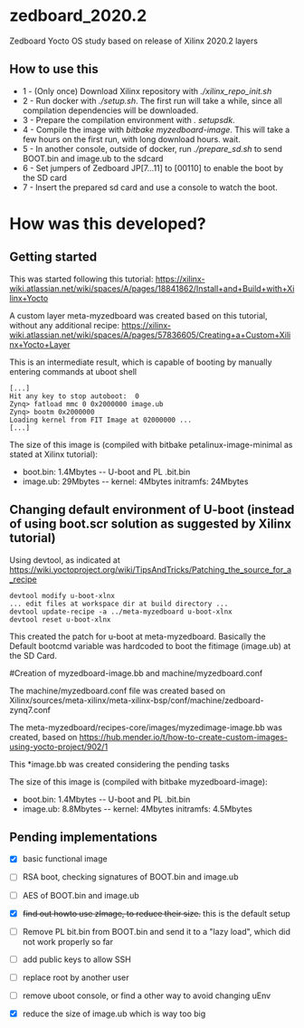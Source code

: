 # zedboard_2020.2

Zedboard Yocto OS study based on release of Xilinx 2020.2 layers

## How to use this

- 1 - (Only once) Download Xilinx repository with *./xilinx_repo_init.sh*
- 2 - Run docker with *./setup.sh*. The first run will take a while, since all compilation dependencies will be downloaded. 
- 3 - Prepare the compilation environment with *. setupsdk*.
- 4 - Compile the image with *bitbake myzedboard-image*. This will take a few hours on the first run, with long download hours.
 wait.
- 5 - In another console, outside of docker, run *./prepare_sd.sh* to send BOOT.bin and image.ub to the sdcard
- 6 - Set jumpers of Zedboard JP[7...11] to [00110] to enable the boot by the SD card
- 7 - Insert the prepared sd card and use a console to watch the boot.



# How was this developed?

## Getting started 

This was started following this tutorial:
https://xilinx-wiki.atlassian.net/wiki/spaces/A/pages/18841862/Install+and+Build+with+Xilinx+Yocto

A custom layer meta-myzedboard was created based on this tutorial, without any additional recipe:
https://xilinx-wiki.atlassian.net/wiki/spaces/A/pages/57836605/Creating+a+Custom+Xilinx+Yocto+Layer

This is an intermediate result, which is capable of booting by manually entering commands at uboot shell

```
[...]
Hit any key to stop autoboot:  0 
Zynq> fatload mmc 0 0x2000000 image.ub
Zynq> bootm 0x2000000
Loading kernel from FIT Image at 02000000 ...
[...]

```

The size of this image is (compiled with bitbake petalinux-image-minimal as stated at Xilinx tutorial):
- boot.bin: 1.4Mbytes -- U-boot and PL .bit.bin
- image.ub: 29Mbytes -- kernel: 4Mbytes initramfs: 24Mbytes


## Changing default environment of U-boot (instead of using boot.scr solution as suggested by Xilinx tutorial)

Using devtool, as indicated at https://wiki.yoctoproject.org/wiki/TipsAndTricks/Patching_the_source_for_a_recipe

```
devtool modify u-boot-xlnx
... edit files at workspace dir at build directory ...
devtool update-recipe -a ../meta-myzedboard u-boot-xlnx
devtool reset u-boot-xlnx
```

This created the patch for u-boot at meta-myzedboard. Basically the Default bootcmd variable was hardcoded to boot the fitimage (image.ub) at the SD Card.


#Creation of myzedboard-image.bb and machine/myzedboard.conf

The machine/myzedboard.conf file was created based on 
Xilinx/sources/meta-xilinx/meta-xilinx-bsp/conf/machine/zedboard-zynq7.conf

The meta-myzedboard/recipes-core/images/myzedimage-image.bb was created, based on
https://hub.mender.io/t/how-to-create-custom-images-using-yocto-project/902/1

This *image.bb was created considering the pending tasks

The size of this image is (compiled with bitbake myzedboard-image):
- boot.bin: 1.4Mbytes -- U-boot and PL .bit.bin
- image.ub: 8.8Mbytes -- kernel: 4Mbytes initramfs: 4.5Mbytes


## Pending implementations

- [x] basic functional image
- [ ] RSA boot, checking signatures of BOOT.bin and image.ub
- [ ] AES of BOOT.bin and image.ub
- [x] ~~find out howto use zImage, to reduce their size.~~ this is the default setup
- [ ] Remove PL bit.bin from BOOT.bin and send it to a "lazy load", which did not work properly so far
- [ ] add public keys to allow SSH
- [ ] replace root by another user
- [ ] remove uboot console, or find a other way to avoid changing uEnv
- [x] reduce the size of image.ub which is way too big

